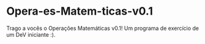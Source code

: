 # Opera-es-Matem-ticas-v0.1

Trago a vocês o Operações Matemáticas v0.1! Um programa de exercício de um DeV iniciante :).
